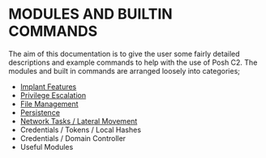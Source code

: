 # MODULES AND BUILTIN COMMANDS

The aim of this documentation is to give the user some fairly detailed descriptions and example commands to help with the use of Posh C2. The modules and built in commands are arranged loosely into categories;

* [Implant Features](https://github.com/nettitude/PoshC2/wiki/Implant-Features)
* [Privilege Escalation](https://github.com/nettitude/PoshC2/wiki/Privilege-Escalation)
* [File Management](https://github.com/nettitude/PoshC2/wiki/File-Management)
* [Persistence](https://github.com/nettitude/PoshC2/wiki/Persistence)
* [Network Tasks / Lateral Movement](https://github.com/nettitude/PoshC2/wiki/Network-Tasks---Lateral-Movement)
* Credentials / Tokens / Local Hashes
* Credentials / Domain Controller
* Useful Modules